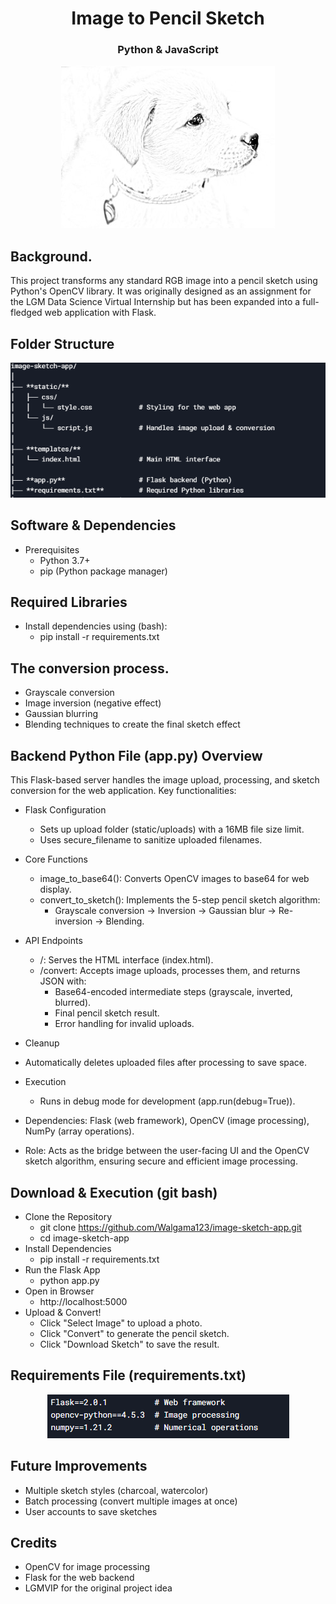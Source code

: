 
<h1 align="center">Image to Pencil Sketch </h1>
<h3 align="center">Python & JavaScript</h1>
<div align="center">
	<img src="/image-sketch-app/images/final.png">
</div>


## Background.
This project transforms any standard RGB image into a pencil sketch using Python's OpenCV library. 
It was originally designed as an assignment for the LGM Data Science Virtual Internship but has been expanded into a full-fledged web application with Flask.

## Folder Structure
<div align="center">
	<img src="/image-sketch-app/images/filestructure.png">
</div>

## Software & Dependencies
- Prerequisites
  - Python 3.7+
  - pip (Python package manager)
  
## Required Libraries
- Install dependencies using (bash):
  - pip install -r requirements.txt

## The conversion process.
- Grayscale conversion
- Image inversion (negative effect)
- Gaussian blurring
- Blending techniques to create the final sketch effect

## Backend Python File (app.py) Overview
This Flask-based server handles the image upload, processing, and sketch conversion for the web application. Key functionalities:

- Flask Configuration
  - Sets up upload folder (static/uploads) with a 16MB file size limit.
  - Uses secure_filename to sanitize uploaded filenames.

- Core Functions
  - image_to_base64(): Converts OpenCV images to base64 for web display.
  - convert_to_sketch(): Implements the 5-step pencil sketch algorithm:
    - Grayscale conversion → Inversion → Gaussian blur → Re-inversion → Blending.

- API Endpoints
  - /: Serves the HTML interface (index.html).
  - /convert: Accepts image uploads, processes them, and returns JSON with:
    - Base64-encoded intermediate steps (grayscale, inverted, blurred).
    - Final pencil sketch result.
    - Error handling for invalid uploads.

- Cleanup
- Automatically deletes uploaded files after processing to save space.
- Execution
  - Runs in debug mode for development (app.run(debug=True)).
- Dependencies: Flask (web framework), OpenCV (image processing), NumPy (array operations).
- Role: Acts as the bridge between the user-facing UI and the OpenCV sketch algorithm, ensuring secure and efficient image processing.

## Download & Execution (git bash)
- Clone the Repository
  - git clone https://github.com/Walgama123/image-sketch-app.git
  - cd image-sketch-app
- Install Dependencies
  - pip install -r requirements.txt
- Run the Flask App
  - python app.py
- Open in Browser
  - http://localhost:5000
- Upload & Convert!
  - Click "Select Image" to upload a photo.
  - Click "Convert" to generate the pencil sketch.
  - Click "Download Sketch" to save the result.

## Requirements File (requirements.txt)
<div align="center">
	<img src="/image-sketch-app/images/Requirment.png">
</div>

## Future Improvements
  - Multiple sketch styles (charcoal, watercolor)
  - Batch processing (convert multiple images at once)
  - User accounts to save sketches
  
## Credits
- OpenCV for image processing
- Flask for the web backend
- LGMVIP for the original project idea


